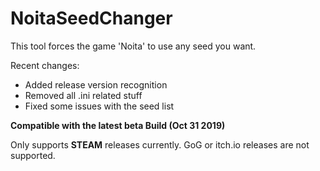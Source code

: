 # NoitaSeedChanger
This tool forces the game 'Noita' to use any seed you want.

Recent changes:

* Added release version recognition
* Removed all .ini related stuff
* Fixed some issues with the seed list


**Compatible with the latest beta Build (Oct 31 2019)**

Only supports **STEAM** releases currently. GoG or itch.io releases are not supported.
